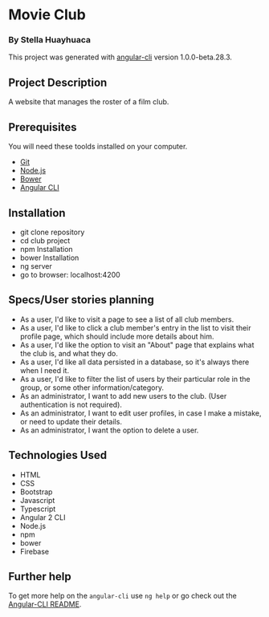 # Movie Club
### By Stella Huayhuaca

This project was generated with [angular-cli](https://github.com/angular/angular-cli) version 1.0.0-beta.28.3.

## Project Description
 A website that manages the roster of a film club.

## Prerequisites
You will need these toolds installed on your computer.

* [Git](https://git-scm.com/)
* [Node.js](https://nodejs.org/)
* [Bower](https://bower.io/)
* [Angular CLI](https://cli.angular.io/)


## Installation

* git clone repository
* cd club project
* npm Installation
* bower Installation
* ng server
* go to browser: localhost:4200

## Specs/User stories planning
- As a user, I'd like to visit a page to see a list of all club members.
- As a user, I'd like to click a club member's entry in the list to visit their profile page, which should include more details about him.
- As a user, I'd like the option to visit an "About" page that explains what the club is, and what they do.
- As a user, I'd like all data persisted in a database, so it's always there when I need it.
- As a user, I'd like to filter the list of users by their particular role in the group, or some other information/category.
- As an administrator, I want to add new users to the club. (User authentication is not required).
- As an administrator, I want to edit user profiles, in case I make a mistake, or need to update their details.
- As an administrator, I want the option to delete a user.

## Technologies Used
  * HTML
  * CSS
  * Bootstrap
  * Javascript
  * Typescript
  * Angular 2 CLI
  * Node.js
  * npm
  * bower
  * Firebase

## Further help

To get more help on the `angular-cli` use `ng help` or go check out the [Angular-CLI README](https://github.com/angular/angular-cli/blob/master/README.md).
